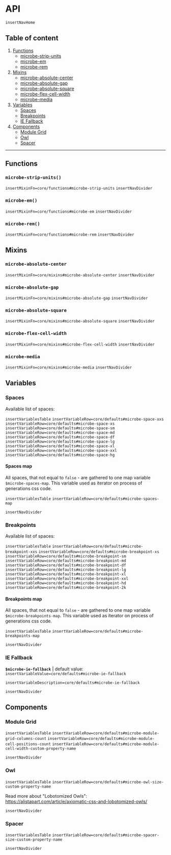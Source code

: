 # API

`insertNavHome`

## Table of content

1. [Functions](#functions)
    - [microbe-strip-units](#microbe-strip-units)
    - [microbe-em](#microbe-em)
    - [microbe-rem](#microbe-rem)
1. [Mixins](#mixins)
    - [microbe-absolute-center](#microbe-absolute-center)
    - [microbe-absolute-gap](#microbe-absolute-gap)
    - [microbe-absolute-square](#microbe-absolute-square)
    - [microbe-flex-cell-width](#microbe-flex-cell-width)
    - [microbe-media](#microbe-media)
1. [Variables](#variables)
    - [Spaces](#spaces)
    - [Breakpoints](#breakpoints)
    - [IE Fallback](#ie-fallback)
1. [Components](#components)
    - [Module Grid](#module-grid)
    - [Owl](#owl)
    - [Spacer](#module-grid)

---

## Functions

### `microbe-strip-units()`

`insertMixinFn=core/functions#microbe-strip-units`
`insertNavDivider`

### `microbe-em()`

`insertMixinFn=core/functions#microbe-em`
`insertNavDivider`

### `microbe-rem()`

`insertMixinFn=core/functions#microbe-rem`
`insertNavDivider`

## Mixins

### `microbe-absolute-center`

`insertMixinFn=core/mixins#microbe-absolute-center`
`insertNavDivider`

### `microbe-absolute-gap`

`insertMixinFn=core/mixins#microbe-absolute-gap`
`insertNavDivider`

### `microbe-absolute-square`

`insertMixinFn=core/mixins#microbe-absolute-square`
`insertNavDivider`

### `microbe-flex-cell-width`

`insertMixinFn=core/mixins#microbe-flex-cell-width`
`insertNavDivider`

### `microbe-media`

`insertMixinFn=core/mixins#microbe-media`
`insertNavDivider`

## Variables

### Spaces

Available list of spaces:

`insertVariablesTable`
`insertVariableRow=core/defaults#microbe-space-xxs`
`insertVariableRow=core/defaults#microbe-space-xs`
`insertVariableRow=core/defaults#microbe-space-sm`
`insertVariableRow=core/defaults#microbe-space-md`
`insertVariableRow=core/defaults#microbe-space-df`
`insertVariableRow=core/defaults#microbe-space-lg`
`insertVariableRow=core/defaults#microbe-space-xl`
`insertVariableRow=core/defaults#microbe-space-xxl`
`insertVariableRow=core/defaults#microbe-space-hg`

#### Spaces map

All spaces, that not equal to `false` - are gathered to one map variable `$microbe-spaces-map`. This variable used as iterator on process of generations css code. 

`insertVariablesTable`
`insertVariableRow=core/defaults#microbe-spaces-map`

`insertNavDivider`

### Breakpoints

Available list of spaces:

`insertVariablesTable`
`insertVariableRow=core/defaults#microbe-breakpoint-xxs`
`insertVariableRow=core/defaults#microbe-breakpoint-xs`
`insertVariableRow=core/defaults#microbe-breakpoint-sm`
`insertVariableRow=core/defaults#microbe-breakpoint-md`
`insertVariableRow=core/defaults#microbe-breakpoint-df`
`insertVariableRow=core/defaults#microbe-breakpoint-lg`
`insertVariableRow=core/defaults#microbe-breakpoint-xl`
`insertVariableRow=core/defaults#microbe-breakpoint-xxl`
`insertVariableRow=core/defaults#microbe-breakpoint-hd`
`insertVariableRow=core/defaults#microbe-breakpoint-2k`

#### Breakpoints map

All spaces, that not equal to `false` - are gathered to one map variable `$microbe-breakpoints-map`. This variable used as iterator on process of generations css code. 

`insertVariablesTable`
`insertVariableRow=core/defaults#microbe-breakpoints-map`

`insertNavDivider`

### IE Fallback

__`$microbe-ie-fallback`__ | default value: `insertVariableValue=core/defaults#microbe-ie-fallback`

`insertVariableDescription=core/defaults#microbe-ie-fallback`

`insertNavDivider`

## Components

### Module Grid

`insertVariablesTable`
`insertVariableRow=core/defaults#microbe-module-grid-columns-count`
`insertVariableRow=core/defaults#microbe-module-cell-positions-count`
`insertVariableRow=core/defaults#microbe-module-cell-width-custom-property-name`

`insertNavDivider`

### Owl


`insertVariablesTable`
`insertVariableRow=core/defaults#microbe-owl-size-custom-property-name`

Read more about "Lobotomized Owls":  
https://alistapart.com/article/axiomatic-css-and-lobotomized-owls/

`insertNavDivider`

### Spacer

`insertVariablesTable`
`insertVariableRow=core/defaults#microbe-spacer-size-custom-property-name`

`insertNavDivider`
